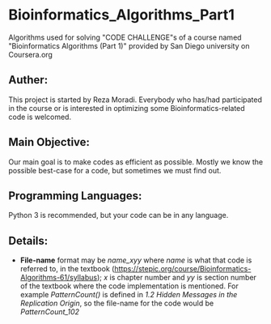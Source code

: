 Bioinformatics_Algorithms_Part1
===============================

Algorithms used for solving "CODE CHALLENGE"s of a course named "Bioinformatics Algorithms (Part 1)" provided by San 
Diego university on Coursera.org

Auther:
-------

This project is started by Reza Moradi. Everybody who has/had participated in the course or is interested in optimizing 
some Bioinformatics-related code is welcomed.

Main Objective:
---------------

Our main goal is to make codes as efficient as possible. Mostly we know the possible best-case for a code, but sometimes 
we must find out.

Programming Languages:
----------------------

Python 3 is recommended, but your code can be in any language.

Details:
--------

* <b>File-name</b> format may be <i>name_xyy</i> where <i>name</i> is what that code is referred to, in the textbook 
(https://stepic.org/course/Bioinformatics-Algorithms-61/syllabus); <i>x</i> is chapter number and <i>yy</i> is section
number of the textbook where the code implementation is mentioned. For example <i>PatternCount()</i> is defined in 
<i>1.2 Hidden Messages in the Replication Origin</i>, so the file-name for the code would be <i>PatternCount_102</i>